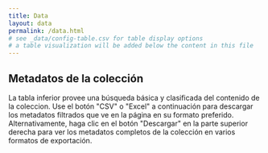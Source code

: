 ```yaml
---
title: Data
layout: data
permalink: /data.html
# see _data/config-table.csv for table display options
# a table visualization will be added below the content in this file
---
```


## Metadatos de la colección

La tabla inferior provee una búsqueda básica y clasificada del contenido de la coleccion. 
Use el botón "CSV" o "Excel" a continuación para descargar los metadatos filtrados que ve en la página en su formato preferido.
Alternativamente, haga clic en el botón "Descargar" en la parte superior derecha para ver los metadatos completos de la colección en varios formatos de exportación.
